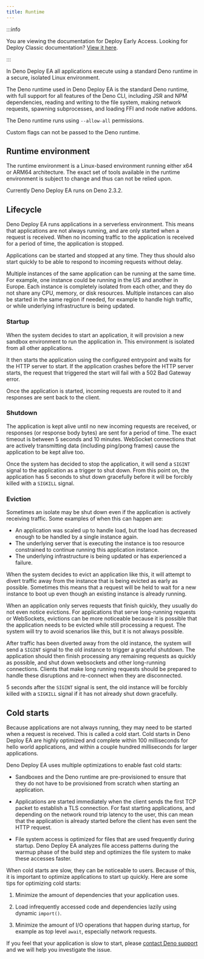 ```yaml
---
title: Runtime
---
```


:::info

You are viewing the documentation for Deploy Early Access. Looking for Deploy
Classic documentation? [View it here](/deploy/).

:::

In Deno Deploy EA all applications execute using a standard Deno runtime in a
secure, isolated Linux environment.

The Deno runtime used in Deno Deploy EA is the standard Deno runtime, with full
support for all features of the Deno CLI, including JSR and NPM dependencies,
reading and writing to the file system, making network requests, spawning
subprocesses, and loading FFI and node native addons.

The Deno runtime runs using `--allow-all` permissions.

Custom flags can not be passed to the Deno runtime.

## Runtime environment

The runtime environment is a Linux-based environment running either x64 or ARM64
architecture. The exact set of tools available in the runtime environment is
subject to change and thus can not be relied upon.

Currently Deno Deploy EA runs on Deno 2.3.2.

## Lifecycle

Deno Deploy EA runs applications in a serverless environment. This means that
applications are not always running, and are only started when a request is
received. When no incoming traffic to the application is received for a period
of time, the application is stopped.

Applications can be started and stopped at any time. They thus should also start
quickly to be able to respond to incoming requests without delay.

Multiple instances of the same application can be running at the same time. For
example, one instance could be running in the US and another in Europe. Each
instance is completely isolated from each other, and they do not share any CPU,
memory, or disk resources. Multiple instances can also be started in the same
region if needed, for example to handle high traffic, or while underlying
infrastructure is being updated.

### Startup

When the system decides to start an application, it will provision a new sandbox
environment to run the application in. This environment is isolated from all
other applications.

It then starts the application using the configured entrypoint and waits for the
HTTP server to start. If the application crashes before the HTTP server starts,
the request that triggered the start will fail with a 502 Bad Gateway error.

Once the application is started, incoming requests are routed to it and
responses are sent back to the client.

### Shutdown

The application is kept alive until no new incoming requests are received, or
responses (or response body bytes) are sent for a period of time. The exact
timeout is between 5 seconds and 10 minutes. WebSocket connections that are
actively transmitting data (including ping/pong frames) cause the application to
be kept alive too.

Once the system has decided to stop the application, it will send a `SIGINT`
signal to the application as a trigger to shut down. From this point on, the
application has 5 seconds to shut down gracefully before it will be forcibly
killed with a `SIGKILL` signal.

### Eviction

Sometimes an isolate may be shut down even if the application is actively
receiving traffic. Some examples of when this can happen are:

- An application was scaled up to handle load, but the load has decreased enough
  to be handled by a single instance again.
- The underlying server that is executing the instance is too resource
  constrained to continue running this application instance.
- The underlying infrastructure is being updated or has experienced a failure.

When the system decides to evict an application like this, it will attempt to
divert traffic away from the instance that is being evicted as early as
possible. Sometimes this means that a request will be held to wait for a new
instance to boot up even though an existing instance is already running.

When an application only serves requests that finish quickly, they usually do
not even notice evictions. For applications that serve long-running requests or
WebSockets, evictions can be more noticeable because it is possible that the
application needs to be evicted while still processing a request. The system
will try to avoid scenarios like this, but it is not always possible.

After traffic has been diverted away from the old instance, the system will send
a `SIGINT` signal to the old instance to trigger a graceful shutdown. The
application should then finish processing any remaining requests as quickly as
possible, and shut down websockets and other long-running connections. Clients
that make long running requests should be prepared to handle these disruptions
and re-connect when they are disconnected.

5 seconds after the `SIGINT` signal is sent, the old instance will be forcibly
killed with a `SIGKILL` signal if it has not already shut down gracefully.

## Cold starts

Because applications are not always running, they may need to be started when a
request is received. This is called a cold start. Cold starts in Deno Deploy EA
are highly optimized and complete within 100 milliseconds for hello world
applications, and within a couple hundred milliseconds for larger applications.

Deno Deploy EA uses multiple optimizations to enable fast cold starts:

- Sandboxes and the Deno runtime are pre-provisioned to ensure that they do not
  have to be provisioned from scratch when starting an application.

- Applications are started immediately when the client sends the first TCP
  packet to establish a TLS connection. For fast starting applications, and
  depending on the network round trip latency to the user, this can mean that
  the application is already started before the client has even sent the HTTP
  request.

- File system access is optimized for files that are used frequently during
  startup. Deno Deploy EA analyzes file access patterns during the warmup phase
  of the build step and optimizes the file system to make these accesses faster.

When cold starts are slow, they can be noticeable to users. Because of this, it
is important to optimize applications to start up quickly. Here are some tips
for optimizing cold starts:

1. Minimize the amount of dependencies that your application uses.

2. Load infrequently accessed code and dependencies lazily using dynamic
   `import()`.

3. Minimize the amount of I/O operations that happen during startup, for example
   as top level `await`, especially network requests.

If you feel that your application is slow to start, please
[contact Deno support](../support) and we will help you investigate the issue.
